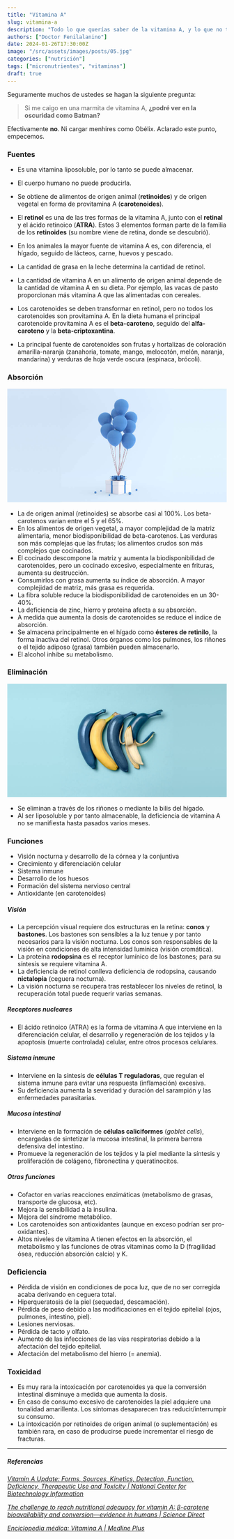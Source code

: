 ```yaml
---
title: "Vitamina A"
slug: vitamina-a
description: "Todo lo que querías saber de la vitamina A, y lo que no también."
authors: ["Doctor Fenilalanino"]
date: 2024-01-26T17:30:00Z
image: "/src/assets/images/posts/05.jpg"
categories: ["nutrición"]
tags: ["micronutrientes", "vitaminas"]
draft: true
---
```


Seguramente muchos de ustedes se hagan la siguiente pregunta:

> Si me caigo en una marmita de vitamina A, **¿podré ver en la oscuridad como Batman?**

Efectivamente **no**. Ni cargar menhires como Obélix. Aclarado este punto, empecemos.

### Fuentes

- Es una vitamina liposoluble, por lo tanto se puede almacenar.
- El cuerpo humano no puede producirla.
- Se obtiene de alimentos de origen animal (**retinoides**) y de origen vegetal en forma de provitamina A (**carotenoides**).

- El **retinol** es una de las tres formas de la vitamina A, junto con el **retinal** y el ácido retinoico (**ATRA**). Estos 3 elementos forman parte de la familia de los **retinoides** (su nombre viene de retina, donde se descubrió).
- En los animales la mayor fuente de vitamina A es, con diferencia, el hígado, seguido de lácteos, carne, huevos y pescado.
- La cantidad de grasa en la leche determina la cantidad de retinol.
- La cantidad de vitamina A en un alimento de origen animal depende de la cantidad de vitamina A en su dieta. Por ejemplo, las vacas de pasto proporcionan más vitamina A que las alimentadas con cereales.

- Los carotenoides se deben transformar en retinol, pero no todos los carotenoides son provitamina A. En la dieta humana el principal carotenoide provitamina A es el **beta-caroteno**, seguido del **alfa-caroteno** y la **beta-criptoxantina**.
- La principal fuente de carotenoides son frutas y hortalizas de coloración amarilla-naranja (zanahoria, tomate, mango, melocotón, melón, naranja, mandarina) y verduras de hoja verde oscura (espinaca, brócoli).

### Absorción

![Vitamina A <](../../../assets/images/posts/04.jpg)

- La de origen animal (retinoides) se absorbe casi al 100%. Los beta-carotenos varian entre el 5 y el 65%.
- En los alimentos de origen vegetal, a mayor complejidad de la matriz alimentaria, menor biodisponibilidad de beta-carotenos. Las verduras son más complejas que las frutas; los alimentos crudos son más complejos que cocinados.
- El cocinado descompone la matriz y aumenta la biodisponibilidad de carotenoides, pero un cocinado excesivo, especialmente en frituras, aumenta su destrucción.
- Consumirlos con grasa aumenta su índice de absorción. A mayor complejidad de matriz, más grasa es requerida.
- La fibra soluble reduce la biodisponibilidad de carotenoides en un 30-40%.
- La deficiencia de zinc, hierro y proteina afecta a su absorción.
- A medida que aumenta la dosis de carotenoides se reduce el índice de absorción.
- Se almacena principalmente en el hígado como **ésteres de retinilo**, la forma inactiva del retinol. Otros órganos como los pulmones, los riñones o el tejido adiposo (grasa) también pueden almacenarlo.
- El alcohol inhibe su metabolismo.

### Eliminación

![Vitamina A >](../../../assets/images/posts/05.jpg)

- Se eliminan a través de los riñones o mediante la bilis del hígado.
- Al ser liposoluble y por tanto almacenable, la deficiencia de vitamina A no se manifiesta hasta pasados varios meses.

### Funciones

- Visión nocturna y desarrollo de la córnea y la conjuntiva
- Crecimiento y diferenciación celular
- Sistema inmune
- Desarrollo de los huesos
- Formación del sistema nervioso central
- Antioxidante (en carotenoides)

##### Visión
- La percepción visual requiere dos estructuras en la retina: **conos** y **bastones**. Los bastones son sensibles a la luz tenue y por tanto necesarios para la visión nocturna. Los conos son responsables de la visión en condiciones de alta intensidad lumínica (visión cromática).
- La proteína **rodopsina** es el receptor lumínico de los bastones; para su síntesis se requiere vitamina A.
- La deficiencia de retinol conlleva deficiencia de rodopsina, causando **nictalopia** (ceguera nocturna).
- La visión nocturna se recupera tras restablecer los niveles de retinol, la recuperación total puede requerir varias semanas.

##### Receptores nucleares
- El ácido retinoico (ATRA) es la forma de vitamina A que interviene en la diferenciación celular, el desarrollo y regeneración de los tejidos y la apoptosis (muerte controlada) celular, entre otros procesos celulares.

##### Sistema inmune
- Interviene en la síntesis de **células T reguladoras**, que regulan el sistema inmune para evitar una respuesta (inflamación) excesiva.
- Su deficiencia aumenta la severidad y duración del sarampión y las enfermedades parasitarias.

##### Mucosa intestinal
- Interviene en la formación de **células caliciformes** (*goblet cells*), encargadas de sintetizar la mucosa intestinal, la primera barrera defensiva del intestino.
- Promueve la regeneración de los tejidos y la piel mediante la síntesis y proliferación de colágeno, fibronectina y queratinocitos.

##### Otras funciones
- Cofactor en varias reacciones enzimáticas (metabolismo de grasas, transporte de glucosa, etc).
- Mejora la sensibilidad a la insulina.
- Mejora del síndrome metabólico.
- Los carotenoides son antioxidantes (aunque en exceso podrían ser pro-oxidantes).
- Altos niveles de vitamina A tienen efectos en la absorción, el metabolismo y las funciones de otras vitaminas como la D (fragilidad ósea, reducción absorción calcio) y K.

### Deficiencia 

- Pérdida de visión en condiciones de poca luz, que de no ser corregida acaba derivando en ceguera total.
- Hiperqueratosis de la piel (sequedad, descamación).
- Pérdida de peso debido a las modificaciones en el tejido epitelial (ojos, pulmones, intestino, piel).
- Lesiones nerviosas.
- Pérdida de tacto y olfato.
- Aumento de las infecciones de las vías respiratorias debido a la afectación del tejido epitelial.
- Afectación del metabolismo del hierro (= anemia).

### Toxicidad

- Es muy rara la intoxicación por carotenoides ya que la conversión intestinal disminuye a medida que aumenta la dosis.
- En caso de consumo excesivo de carotenoides la piel adquiere una tonalidad amarillenta. Los síntomas desaparecen tras reducir/interrumpir su consumo.
- La intoxicación por retinoides de origen animal (o suplementación) es también rara, en caso de producirse puede incrementar el riesgo de fracturas.

---

##### Referencias

*[Vitamin A Update: Forms, Sources, Kinetics, Detection, Function, Deficiency, Therapeutic Use and Toxicity | National Center for Biotechnology Information](https://www.ncbi.nlm.nih.gov/pmc/articles/PMC8157347/)*

*[The challenge to reach nutritional adequacy for vitamin A: β-carotene bioavailability and conversion—evidence in humans | Science Direct](https://www.sciencedirect.com/science/article/pii/S0002916523030289)*

*[Enciclopedia médica: Vitamina A | Medline Plus](https://medlineplus.gov/spanish/ency/article/002400.htm)*
